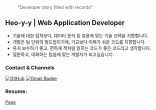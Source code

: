 > "Developer story filled with records"
## Heo-y-y | Web Application Developer
- 기술에 대한 집착보다, 데이터 분석 등 효용에 맞는 기술 선택을 지향합니다.
- 개발은 팀 단위의 빌드업이기에, 기교보다 이해가 쉬운 코드를 지향합니다.
- 유지 보수하기 좋고, 편하게 책처럼 읽히는 코드가 좋은 코드라고 생각합니다.
- 질문하고, 대화하는 팀쉽에 맞는 개발자가 되고싶습니다.
### Contact & Channels
[![GitHub](https://img.shields.io/badge/GitHub-181717.svg?&style=flat-square&logo=github&logoColor=white)](https://github.com/Heo-y-y)
[![Gmail Badge](https://img.shields.io/badge/Gmail-d14836?style=flat-square&logo=Gmail&logoColor=white&link=mailto:localhost8586@gmail.com)](mailto:localhost8586@gmail.com)
### Resume:
[Page](https://common-mouth-660.notion.site/620dcd4ee97c4f9f9611771b65c7794d)
